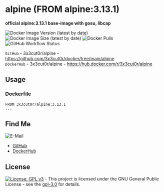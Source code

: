 # alpine (FROM alpine:3.13.1)

**official alpine:3.13.1 base-image with gosu, libcap**

![Docker Image Version (latest by date)](https://img.shields.io/docker/v/3x3cut0r/alpine)
![Docker Image Size (latest by date)](https://img.shields.io/docker/image-size/3x3cut0r/alpine)
![Docker Pulls](https://img.shields.io/docker/pulls/3x3cut0r/alpine)
![GitHub Workflow Status](https://img.shields.io/github/workflow/status/3x3cut0r/docker/build%20alpine)

`GitHub` - 3x3cut0r/alpine - https://github.com/3x3cut0r/docker/tree/main/alpine  
`DockerHub` - 3x3cut0r/alpine - https://hub.docker.com/r/3x3cut0r/alpine  

## Usage

### Dockerfile

```shell
FROM 3x3cut0r/alpine:3.13.1
...
```

## Find Me

![E-Mail](https://img.shields.io/badge/E--Mail-executor55%40gmx.de-red)
* [GitHub](https://github.com/3x3cut0r)
* [DockerHub](https://hub.docker.com/u/3x3cut0r)

## License

[![License: GPL v3](https://img.shields.io/badge/License-GPLv3-blue.svg)](https://www.gnu.org/licenses/gpl-3.0) - This project is licensed under the GNU General Public License - see the [gpl-3.0](https://www.gnu.org/licenses/gpl-3.0.en.html) for details.
